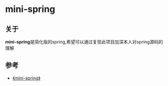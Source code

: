 
# mini-spring
## 关于
**mini-spring**是简化版的spring,希望可以通过复现此项目加深本人对spring源码的理解

## 参考
- [《mini-spring》](https://github.com/DerekYRC/mini-spring)
